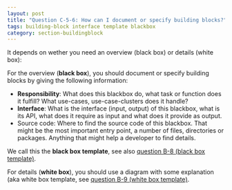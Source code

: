 ```yaml
---
layout: post
title: "Question C-5-6: How can I document or specify building blocks?"
tags: building-block interface template blackbox
category: section-buildingblock
---
```


It depends on wether you need an overview (black box) or details (white box):

For the overview (**black box**), you should document or specify building blocks by giving the following information:

* **Responsibility**: What does this blackbox do, what task or function does it fulfill? What use-cases, use-case-clusters does it handle?
* **Interface**: What is the interface (input, output) of this blackbox, what is its API, what does it require as input and what does it provide as output.
* Source code: Where to find the source code of this blackbox. That might be the most important entry point, a number of files, directories or packages. Anything that might help a developer to find details.

We call this the **black box template**, see also [question B-8 (black box template)](#q-B-8).

For details (**white box**), you should use a diagram with some explanation
(aka white box template, see [question B-9 (white box template)](#q-B-9).
